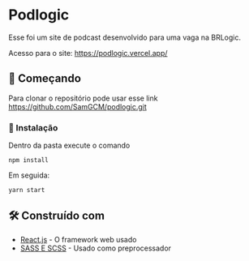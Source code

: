 # Podlogic

Esse foi um site de podcast desenvolvido para uma vaga na BRLogic.

Acesso para o site: https://podlogic.vercel.app/


## 🚀 Começando

Para clonar o repositório pode usar esse link https://github.com/SamGCM/podlogic.git


### 🔧 Instalação

Dentro da pasta execute o comando

```
npm install
```

Em seguida:

```
yarn start
```


## 🛠️ Construído com


* [React.js](https://pt-br.reactjs.org/) - O framework web usado
* [SASS E SCSS](https://sass-lang.com/) - Usado como preprocessador


